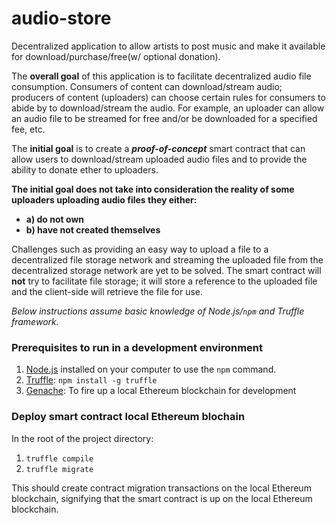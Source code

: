 # audio-store

Decentralized application to allow artists to post music and make it available for download/purchase/free(w/ optional donation).

The **overall goal** of this application is to facilitate decentralized audio file consumption. Consumers of content can download/stream audio; producers of content (uploaders) can choose certain rules for consumers to abide by to download/stream the audio. For example, an uploader can allow an audio file to be streamed for free and/or be downloaded for a specified fee, etc.

The **initial goal** is to create a ___proof-of-concept___ smart contract that can allow users to download/stream uploaded audio files and to provide the ability to donate ether to uploaders.

**The initial goal does not take into consideration the reality of some uploaders uploading audio files they either:**
  - **a) do not own**
  - **b) have not created themselves**

Challenges such as providing an easy way to upload a file to a decentralized file storage network and streaming the uploaded file from the decentralized storage network are yet to be solved. The smart contract will **not** try to facilitate file storage; it will store a reference to the uploaded file and the client-side will retrieve the file for use.

*Below instructions assume basic knowledge of Node.js/`npm` and Truffle framework.*
### Prerequisites to run in a development environment
1. [Node.js](https://nodejs.org/en/) installed on your computer to use the `npm` command.
2. [Truffle](http://truffleframework.com/): `npm install -g truffle`
3. [Genache](http://truffleframework.com/ganache/): To fire up a local Ethereum blockchain for development

### Deploy smart contract local Ethereum blochain
In the root of the project directory:
1. `truffle compile`
2. `truffle migrate`

This should create contract migration transactions on the local Ethereum blockchain, signifying that the smart contract is up on the local Ethereum blockchain.